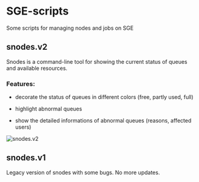 # SGE-scripts

Some scripts for managing nodes and jobs on SGE

## snodes.v2

Snodes is a command-line tool for showing the current status of queues and available resources.

### Features:

* decorate the status of queues in different colors (free, partly used, full)

* highlight abnormal queues

* show the detailed informations of abnormal queues (reasons, affected users)

![snodes.v2](https://github.com/zengxiaofei/SGE-scripts/blob/master/screenshots/snodes.v2.png)


## snodes.v1

Legacy version of snodes with some bugs. No more updates.
